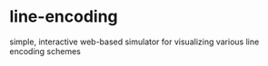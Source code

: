 # line-encoding
simple, interactive web-based simulator for visualizing various line encoding schemes
